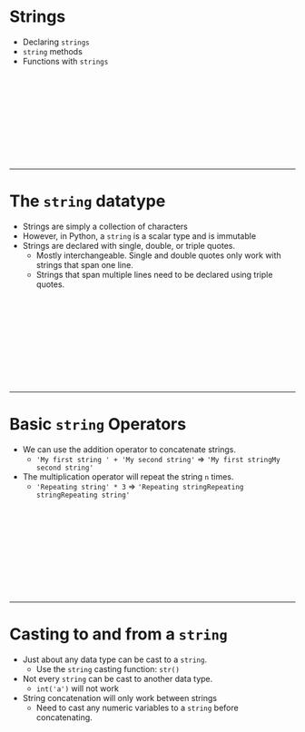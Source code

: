 # Strings
* Declaring `strings`
* `string` methods
* Functions with `strings`


<br><br><br><br><br><br><br><br><br>

---------------------------------------------------------------
# The `string` datatype
* Strings are simply a collection of characters
* However, in Python, a `string` is a scalar type and is immutable
* Strings are declared with single, double, or triple quotes. 
    * Mostly interchangeable. Single and double quotes only work with strings that span one line. 
    * Strings that span multiple lines need to be declared using triple quotes.


<br><br><br><br><br><br><br><br><br>

---------------------------------------------------------------
# Basic `string` Operators 
* We can use the addition operator to concatenate strings.
    * `'My first string ' + 'My second string'` => `'My first stringMy second string'`
* The multiplication operator will repeat the string `n` times. 
    * `'Repeating string' * 3` => `'Repeating stringRepeating stringRepeating string'`


<br><br><br><br><br><br><br><br><br>

---------------------------------------------------------------
# Casting to and from a `string`
* Just about any data type can be cast to a `string`.
    * Use the `string` casting function: `str()`
* Not every `string` can be cast to another data type.
    * `int('a')` will not work
* String concatenation will only work between strings
    * Need to cast any numeric variables to a `string` before concatenating. 
